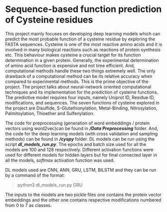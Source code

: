 # Sequence-based function prediction of Cysteine residues
This project mainly focuses on developing deep learning models which can predict the most probable function of a cysteine residue by exploring the FASTA sequences. Cysteine is one of the most reactive amino acids and it is involved in many biological reactions such as reactions of protein synthesis etc. This behaviour makes cysteine a crucial target for its function determination in a given protein. Generally, the experimental determination of amino acid function is expensive and not time efficient. And, computational methods handle these two things extremely well. The only drawback of a computational method can be its relative accuracy when compared to experimental methods. This is the prime objective of the project. The project talks about neural-network oriented computational techniques and its implementation for the prediction of cysteine functions. The predictive model requires four inputs, namely Uniprot ID, Residue ID, modifications, and sequences. The seven functions of cysteine explored in the project are Disulfide, S-Glutathionylation, Metal-Binding, Nitrosylation, Palmitoylation, Thioether and Sulfenylation.

The code for preprocessing (generation of word embeddings / protein vectors using word2vec)can be found in ***/Data Preprocessing*** folder. And, the code for the deep learning models (with cross validation and sampling methods) can be found in ***/cyspy*** folder. DL models can be run using the script ***dl_models_run.py***. The epochs and batch size used for all the models are 100 and 128 respectively. Different activation functions were used for different models for hidden layers but for final connected layer in all the models, *softmax* activation function was used.

DL models used are CNN, ANN, GRU, LSTM, BILSTM and they can be run by a command of the format:
> python3 dl_models_run.py GRU

The inputs to the models are two pickle files one contains the protein vector embeddings and the other one contains respective modifications numbered from 0 to 7 as classes. 
